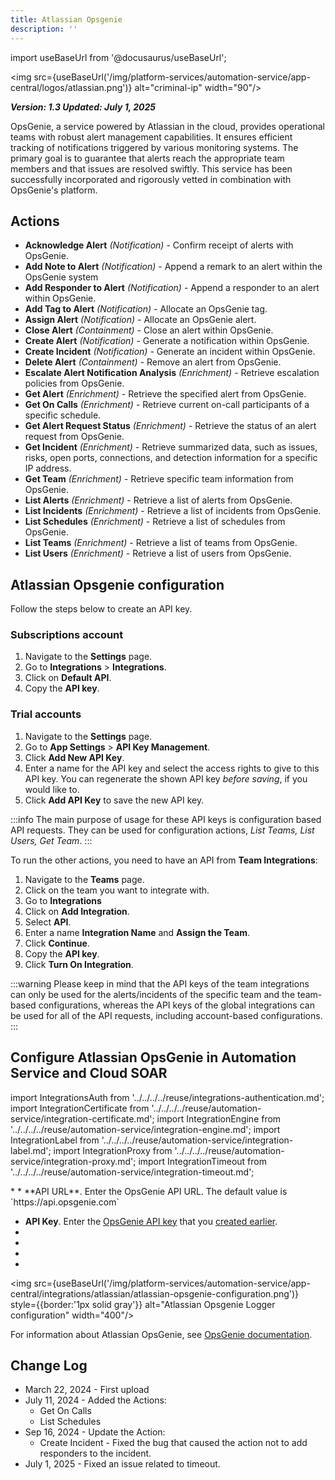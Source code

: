 ```yaml
---
title: Atlassian Opsgenie
description: ''
---
```


import useBaseUrl from '@docusaurus/useBaseUrl';

<img src={useBaseUrl('/img/platform-services/automation-service/app-central/logos/atlassian.png')} alt="criminal-ip" width="90"/>

***Version: 1.3
Updated: July 1, 2025***

OpsGenie, a service powered by Atlassian in the cloud, provides operational teams with robust alert management capabilities. It ensures efficient tracking of notifications triggered by various monitoring systems. The primary goal is to guarantee that alerts reach the appropriate team members and that issues are resolved swiftly. This service has been successfully incorporated and rigorously vetted in combination with OpsGenie's platform.

## Actions

* **Acknowledge Alert** *(Notification)* - Confirm receipt of alerts with OpsGenie.
* **Add Note to Alert** *(Notification)* -  Append a remark to an alert within the OpsGenie system
* **Add Responder to Alert** *(Notification)* - Append a responder to an alert within OpsGenie.
* **Add Tag to Alert** *(Notification)* - Allocate an OpsGenie tag.
* **Assign Alert** *(Notification)* - Allocate an OpsGenie alert.
* **Close Alert** *(Containment)* - Close an alert within OpsGenie.
* **Create Alert** *(Notification)* - Generate a notification within OpsGenie.
* **Create Incident** *(Notification)* - Generate an incident within OpsGenie.
* **Delete Alert** *(Containment)* - Remove an alert from OpsGenie.
* **Escalate Alert Notification Analysis** *(Enrichment)* - Retrieve escalation policies from OpsGenie.
* **Get Alert** *(Enrichment)* - Retrieve the specified alert from OpsGenie.
* **Get On Calls** *(Enrichment)* - Retrieve current on-call participants of a specific schedule.
* **Get Alert Request Status** *(Enrichment)* - Retrieve the status of an alert request from OpsGenie.
* **Get Incident** *(Enrichment)* - Retrieve summarized data, such as issues, risks, open ports, connections, and detection information for a specific IP address.
* **Get Team** *(Enrichment)* - Retrieve specific team information from OpsGenie.
* **List Alerts** *(Enrichment)* - Retrieve a list of alerts from OpsGenie.
* **List Incidents** *(Enrichment)* - Retrieve a list of incidents from OpsGenie.
* **List Schedules** *(Enrichment)* - Retrieve a list of schedules from OpsGenie.
* **List Teams** *(Enrichment)* - Retrieve a list of teams from OpsGenie.
* **List Users** *(Enrichment)* - Retrieve a list of users from OpsGenie.

## Atlassian Opsgenie configuration

Follow the steps below to create an API key. 

### Subscriptions account

1. Navigate to the **Settings** page.
1. Go to **Integrations** > **Integrations**.
1. Click on **Default API**.
1. Copy the **API key**.

### Trial accounts

1. Navigate to the **Settings** page.
1. Go to **App Settings** > **API Key Management**.
1. Click **Add New API Key**.
1. Enter a name for the API key and select the access rights to give to this API key. You can regenerate the shown API key *before saving*, if you would like to.
1. Click **Add API Key** to save the new API key.

:::info
The main purpose of usage for these API keys is configuration based API requests. They can be used for configuration actions, *List Teams, List Users, Get Team*.
:::

To run the other actions, you need to have an API from **Team Integrations**:

1. Navigate to the **Teams** page.
1. Click on the team you want to integrate with.
1. Go to **Integrations**
1. Click on **Add Integration**.
1. Select **API**.
1. Enter a name **Integration Name** and **Assign the Team**.
1. Click **Continue**.
1. Copy the **API key**.
1. Click **Turn On Integration**.

:::warning
Please keep in mind that the API keys of the team integrations can only be used for the alerts/incidents of the specific team and the team-based configurations, whereas the API keys of the global integrations can be used for all of the API requests, including account-based configurations.
:::

## Configure Atlassian OpsGenie in Automation Service and Cloud SOAR

import IntegrationsAuth from '../../../../reuse/integrations-authentication.md';
import IntegrationCertificate from '../../../../reuse/automation-service/integration-certificate.md';
import IntegrationEngine from '../../../../reuse/automation-service/integration-engine.md';
import IntegrationLabel from '../../../../reuse/automation-service/integration-label.md';
import IntegrationProxy from '../../../../reuse/automation-service/integration-proxy.md';
import IntegrationTimeout from '../../../../reuse/automation-service/integration-timeout.md';

<IntegrationsAuth/>
* <IntegrationLabel/>
* **API URL**. Enter the OpsGenie API URL. The default value is `https://api.opsgenie.com`

* **API Key**. Enter the [OpsGenie API key](https://support.atlassian.com/opsgenie/docs/api-key-management/) that you [created earlier](#atlassian-opsgenie-configuration).
* <IntegrationTimeout/>
* <IntegrationCertificate/>
* <IntegrationEngine/>
* <IntegrationProxy/>

<img src={useBaseUrl('/img/platform-services/automation-service/app-central/integrations/atlassian/atlassian-opsgenie-configuration.png')} style={{border:'1px solid gray'}} alt="Atlassian Opsgenie Logger configuration" width="400"/>

For information about Atlassian OpsGenie, see [OpsGenie documentation](https://support.atlassian.com/opsgenie/resources/).

## Change Log

* March 22, 2024 - First upload
* July 11, 2024 - Added the Actions:
    + Get On Calls
    + List Schedules
* Sep 16, 2024 - Update the Action:
    + Create Incident - Fixed the bug that caused the action not to add responders to the incident.
* July 1, 2025 - Fixed an issue related to timeout.
